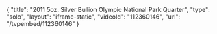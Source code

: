 {
    "title": "2011 5oz. Silver Bullion Olympic National Park Quarter",
    "type": "solo",
    "layout": "iframe-static",
    "videoId": "112360146",
    "url": "\/tvpembed\/112360146"
}